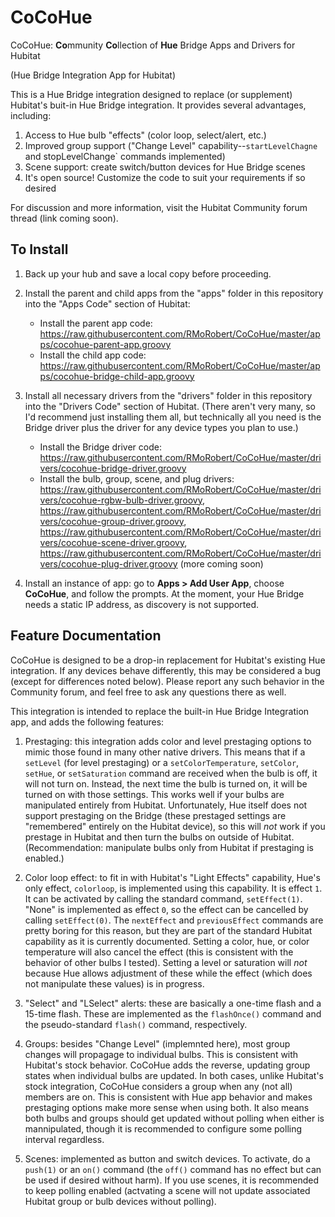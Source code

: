 # CoCoHue
CoCoHue: <b>Co</b>mmunity <b>Co</b>llection of <b>Hue</b> Bridge Apps and Drivers for Hubitat

(Hue Bridge Integration App for Hubitat)

This is a Hue Bridge integration designed to replace (or supplement) Hubitat's buit-in Hue Bridge
integration. It provides several advantages, including:
1. Access to Hue bulb "effects" (color loop, select/alert, etc.)
2. Improved group support ("Change Level" capability--`startLevelChagne` and stopLevelChange` commands implemented)
3. Scene support: create switch/button devices for Hue Bridge scenes
4. It's open source! Customize the code to suit your requirements if so desired

For discussion and more information, visit the Hubitat Community forum thread (link coming soon).

## To Install
1. Back up your hub and save a local copy before proceeding.

2. Install the parent and child apps from the "apps" folder in this repository into the "Apps Code" section of Hubitat: 
    * Install the parent app code: https://raw.githubusercontent.com/RMoRobert/CoCoHue/master/apps/cocohue-parent-app.groovy    
    * Install the child app code: https://raw.githubusercontent.com/RMoRobert/CoCoHue/master/apps/cocohue-bridge-child-app.groovy

3. Install all necessary drivers from the "drivers" folder in this repository into the "Drivers Code" section of Hubitat. (There aren't very many, so I'd recommend just installing them all, but technically all you need is the Bridge driver plus the driver for any device types you plan to use.)
    * Install the Bridge driver code: https://raw.githubusercontent.com/RMoRobert/CoCoHue/master/drivers/cocohue-bridge-driver.groovy
    * Install the bulb, group, scene, and plug drivers:
    https://raw.githubusercontent.com/RMoRobert/CoCoHue/master/drivers/cocohue-rgbw-bulb-driver.groovy,
    https://raw.githubusercontent.com/RMoRobert/CoCoHue/master/drivers/cocohue-group-driver.groovy,
    https://raw.githubusercontent.com/RMoRobert/CoCoHue/master/drivers/cocohue-scene-driver.groovy,
    https://raw.githubusercontent.com/RMoRobert/CoCoHue/master/drivers/cocohue-plug-driver.groovy
    (more coming soon)

4. Install an instance of app: go to **Apps > Add User App**, choose **CoCoHue**, and follow the prompts. At the moment, your
   Hue Bridge needs a static IP address, as discovery is not supported.

## Feature Documentation
CoCoHue is designed to be a drop-in replacement for Hubitat's existing Hue integration. If any devices behave differently, this
may be considered a bug (except for differences noted below). Please report any such behavior in the Community forum, and feel free
to ask any questions there as well.

This integration is intended to replace the built-in Hue Bridge Integration app, and adds the following features:

1. Prestaging: this integration adds color and level prestaging options to mimic those found in many other native drivers.
This means that if a `setLevel` (for level prestaging) or a `setColorTemperature`, `setColor`, `setHue`, or
`setSaturation` command are received when the bulb is off, it will not turn on. Instead, the next time the bulb is turned on, it will be turned on with those settings. This works well if your bulbs are manipulated entirely from Hubitat. Unfortunately,
Hue itself does not support prestaging on the Bridge (these prestaged settings are "remembered" entirely on the
Hubitat device), so this will *not* work if you prestage in Hubitat and then turn the bulbs on outside of Hubitat.
(Recommendation: manipulate bulbs only from Hubitat if prestaging is enabled.)

2. Color loop effect: to fit in with Hubitat's "Light Effects" capability, Hue's only effect, `colorloop`, is implemented using
this capability. It is effect `1`. It can be activated by calling the standard command, `setEffect(1)`. "None" is implemented
as effect `0`, so the effect can be cancelled by calling `setEffect(0)`. The `nextEffect` and `previousEffect` commands are
pretty boring for this reason, but they are part of the standard Hubitat capability as it is currently documented. Setting
a color, hue, or color temperature will also cancel the effect (this is consistent with the behavior of other bulbs I tested).
Setting a level or saturation will *not* because Hue allows adjustment of these while the effect (which does not manipulate these
values) is in progress.

3. "Select" and "LSelect" alerts: these are basically a one-time flash and a 15-time flash. These are implemented as the
`flashOnce()` command and the pseudo-standard `flash()` command, respectively.

4. Groups: besides "Change Level" (implemnted here), most group changes will propagage to individual bulbs. This is consistent with
Hubitat's stock behavior. CoCoHue adds the reverse, updating group states when individual bulbs are updated. In both cases, unlike
Hubitat's stock integration, CoCoHue considers a group when any (not all) members are on. This is consistent with Hue app behavior and
makes prestaging options make more sense when using both. It also means both bulbs and groups should get updated without polling
when either is mannipulated, though it is recommended to configure some polling interval regardless.

5. Scenes: implemented as button and switch devices. To activate, do a `push(1)` or an `on()` command (the `off()` command
has no effect but can be used if desired without harm). If you use scenes, it is recommended to keep polling enabled (actvating a scene
will not update associated Hubitat group or bulb devices without polling).